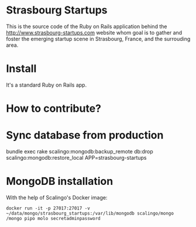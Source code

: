 # Strasbourg Startups

This is the source code of the Ruby on Rails application behind the http://www.strasbourg-startups.com website whom goal is to gather and foster the emerging startup scene in Strasbourg, France, and the surrouding area.

# Install

It's a standard Ruby on Rails app.

# How to contribute?

# Sync database from production

bundle exec rake scalingo:mongodb:backup_remote db:drop scalingo:mongodb:restore_local APP=strasbourg-startups

# MongoDB installation

With the help of Scalingo's Docker image:

```
docker run -it -p 27017:27017 -v ~/data/mongo/strasbourg_startups:/var/lib/mongodb scalingo/mongo /mongo pipo molo secretadminpassword
```
